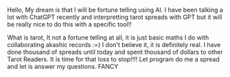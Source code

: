 Hello,
My dream is that I will be fortune telling using AI. I have been talking a lot with ChatGPT recently and interpretting tarot spreads with GPT but it will be really nice to do this with a specific tool!! 

What is tarot,
It not a fortune telling at all, it is just basic maths I do with collaborating akashic records :=) I don't believe it, it is definitely real. I have done thousand of spreads until today and spent thousand of dollars to other Tarot Readers. It is time for that loss to stop!!!! Let program do me a spread and let is answer my questions. FANCY

